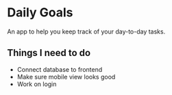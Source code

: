 # Daily Goals

An app to help you keep track of your day-to-day tasks.

## Things I need to do

* Connect database to frontend
* Make sure mobile view looks good
* Work on login
